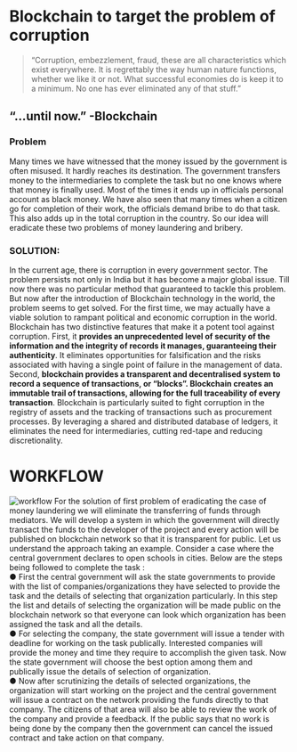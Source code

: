# Blockchain to target the problem of corruption

> “Corruption, embezzlement, fraud, these are all characteristics which exist everywhere. It is regrettably the way human 
> nature functions, whether we like it or not. What successful economies do is keep it to a minimum. No one has ever eliminated 
> any of that stuff.” 
##        “…until now.” -Blockchain

### Problem 
Many times we have witnessed that the money issued by the government is often misused.
It hardly reaches its destination. The government transfers money to the intermediaries to
complete the task but no one knows where that money is finally used. Most of the times it
ends up in officials personal account as black money.
We have also seen that many times when a citizen go for completion of their work, the
officials demand bribe to do that task. This also adds up in the total corruption in the
country.
So our idea will eradicate these two problems of money laundering and bribery.

### SOLUTION:
In the current age, there is corruption in every government sector. The problem persists not
only in India but it has become a major global issue. Till now there was no particular method
that guaranteed to tackle this problem. But now after the introduction of Blockchain
technology in the world, the problem seems to get solved. For the first time, we may actually
have a viable solution to rampant political and economic corruption in the world.
Blockchain has two distinctive features that make it a potent tool against corruption. First, it
**provides an unprecedented level of security of the information and the integrity of records it
manages, guaranteeing their authenticity**. It eliminates opportunities for falsification and
the risks associated with having a single point of failure in the management of data.
Second, **blockchain provides a transparent and decentralised system to record a sequence
of transactions, or “blocks”. Blockchain creates an immutable trail of transactions, allowing
for the full traceability of every transaction**.
Blockchain is particularly suited to fight corruption in the registry of assets and the tracking
of transactions such as procurement processes. By leveraging a shared and distributed
database of ledgers, it eliminates the need for intermediaries, cutting red-tape and reducing
discretionality.
# WORKFLOW
![workflow](https://github.com/harsh0240/Corruption/blob/master/Corruption%20(5).png)
For the solution of first problem of eradicating the case of money laundering we will
eliminate the transferring of funds through mediators. We will develop a system in which
the government will directly transact the funds to the developer of the project and every
action will be published on blockchain network so that it is transparent for public.
Let us understand the approach taking an example. Consider a case where the central
government declares to open schools in cities. Below are the steps being followed to
complete the task :
</br>
● First the central government will ask the state governments to provide with the list of
companies/organizations they have selected to provide the task and the details of
selecting that organization particularly.
In this step the list and details of selecting the organization will be made public
on the blockchain network so that everyone can look which organization has been
assigned the task and all the details.
</br>
● For selecting the company, the state government will issue a tender with deadline for
working on the task publically. Interested companies will provide the money and time
they require to accomplish the given task.
Now the state government will choose the best option among them and
publically issue the details of selection of organization.
</br>
● Now after scrutinizing the details of selected organizations, the organization will start
working on the project and the central government will issue a contract on the
network providing the funds directly to that company.
The citizens of that area will also be able to review the work of the company
and provide a feedback. If the public says that no work is being done by the company
then the government can cancel the issued contract and take action on that
company.



